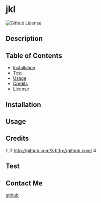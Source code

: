# jkl

![Github License](https://img.shields.io/badge/license-MIT-blue.svg)

## Description



## Table of Contents

* [Installation](#installation)
* [Test](#test)
* [Usage](#usage)
* [Credits](#credits)
* [License](#license)

## Installation


## Usage

## Credits
1, 2
http://github.com/3,http://github.com/ 4

## Test



## Contact Me

[github](https://github.com/)

```

```



